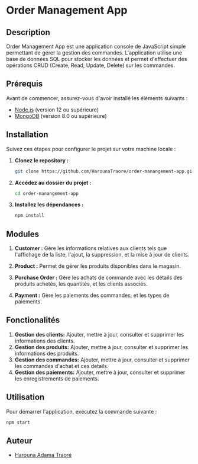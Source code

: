 # Order Management App

## Description

Order Management App est une application console de JavaScript simple permettant de gérer la gestion des commandes. L'application utilise une base de données SQL pour stocker les données et permet d'effectuer des opérations CRUD (Create, Read, Update, Delete) sur les commandes.

## Prérequis

Avant de commencer, assurez-vous d'avoir installé les éléments suivants :

- [Node.js](https://nodejs.org/) (version 12 ou supérieure)
- [MongoDB](https://dev.mysql.com/downloads/installer/) (version 8.0 ou supérieure)

## Installation

Suivez ces étapes pour configurer le projet sur votre machine locale :

1. **Clonez le repository :**

   ```bash
   git clone https://github.com/HarounaTraore/order-manangement-app.git
   ```

2. **Accédez au dossier du projet :**

   ```bash
   cd order-manangement-app
   ```

3. **Installez les dépendances :**

   ```bash
   npm install
   ```

## Modules

1. **Customer :** Gère les informations relatives aux clients tels que l'affichage de la liste, l'ajout, la suppression, et la mise à jour de clients.



3. **Product :** Permet de gérer les produits disponibles dans le magasin.

4. **Purchase Order :** Gère les achats de commande avec les détails des produits achetés, les quantités, et les clients associés.


4. **Payment :** Gère les paiements des commandes, et les types de paiements.

## Fonctionalités

1. **Gestion des clients:** Ajouter, mettre à jour, consulter et supprimer les informations des clients.
2. **Gestion des produits:** Ajouter, mettre à jour, consulter et supprimer les informations des produits.
3. **Gestion des commandes:** Ajouter, mettre à jour, consulter et supprimer les commandes d'achat et ces details.
4. **Gestion des paiements:** Ajouter, mettre à jour, consulter et supprimer les enregistrements de paiements.

## Utilisation

Pour démarrer l'application, exécutez la commande suivante :

```bash
npm start
```

## Auteur

- [Harouna Adama Traoré](https://github.com/HarounaTraore/)
